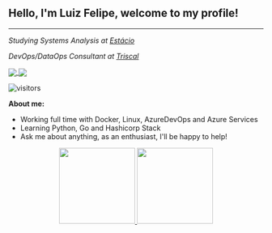 ## Hello, I'm Luiz Felipe, welcome to my profile!
<hr>

<p>
  <em>
    Studying Systems Analysis at <a target="_blank" href="https://portal.estacio.br/?estado=RJ">Estácio</a>
    </br>
  </em>
</p>
<p>
  <em>
    DevOps/DataOps Consultant at <a target="_blank" href="https://www.triscal.com.br/" >Triscal </a>
  </em>
</p>

<a href="https://www.linkedin.com/in/luiz-felipe-torres/">
  <img align="center" src="https://img.shields.io/badge/LinkedIn-1C1C1C?style=for-the-badge&logo=linkedin&logoColor=95FF15" />
</a>

<a href="mailto:lftsiqueira1@gmail.com">
  <img align="center" src="https://img.shields.io/badge/Gmail-1C1C1C?style=for-the-badge&logo=gmail&logoColor=95FF15" />
</a>

![visitors](https://visitor-badge.glitch.me/badge?page_id=Felipenho.Felipenho&left_color=black&right_color=green)

**About me:**

- Working full time with Docker, Linux, AzureDevOps and Azure Services
- Learning Python, Go and Hashicorp Stack
- Ask me about anything, as an enthusiast, I'll be happy to help!

<div align="center">
  <a href="https://github.com/Felipenho">
  <img height="150em" src="https://github-readme-stats.vercel.app/api?username=Felipenho&show_icons=true&theme=dark&include_all_commits=true&count_private=true"/>
  <img height="150em" src="https://github-readme-stats.vercel.app/api/top-langs/?username=Felipenho&layout=compact&langs_count=7&theme=dark"/>
</div>

